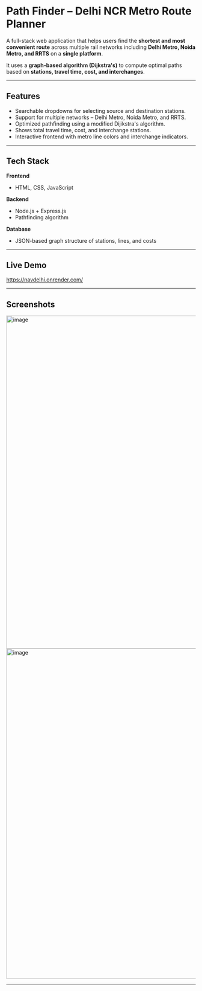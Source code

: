 # Path Finder – Delhi NCR Metro Route Planner

A full-stack web application that helps users find the **shortest and most convenient route** across multiple rail networks including **Delhi Metro, Noida Metro, and RRTS** on a **single platform**.  

It uses a **graph-based algorithm (Dijkstra's)** to compute optimal paths based on **stations, travel time, cost, and interchanges**.  

---

## Features

- Searchable dropdowns for selecting source and destination stations.  
-  Support for multiple networks – Delhi Metro, Noida Metro, and RRTS.  
-  Optimized pathfinding using a modified Dijikstra's algorithm.  
-  Shows total travel time, cost, and interchange stations.  
-  Interactive frontend with metro line colors and interchange indicators.  

---

##  Tech Stack

**Frontend**  
- HTML, CSS, JavaScript

**Backend**  
- Node.js + Express.js  
- Pathfinding algorithm

**Database**  
- JSON-based graph structure of stations, lines, and costs  

---

##  Live Demo

https://navdelhi.onrender.com/

---

## Screenshots

<img width="1919" height="882" alt="image" src="https://github.com/user-attachments/assets/d2f0e4f8-a21f-4a1c-9e88-4f625974f479" />

<img width="1088" height="875" alt="image" src="https://github.com/user-attachments/assets/f0a307b2-48b6-43d2-b5fa-9dcc76927db6" />

---


